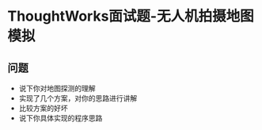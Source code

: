 # ThoughtWorks面试题-无人机拍摄地图模拟  

## 问题  

- 说下你对地图探测的理解  
- 实现了几个方案，对你的思路进行讲解  
- 比较方案的好坏  
- 说下你具体实现的程序思路  